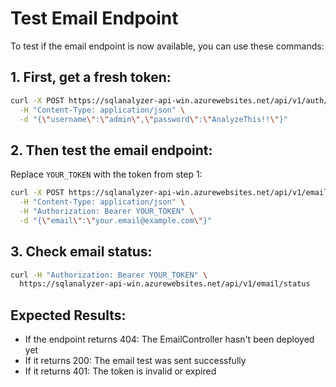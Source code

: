 # Test Email Endpoint

To test if the email endpoint is now available, you can use these commands:

## 1. First, get a fresh token:

```bash
curl -X POST https://sqlanalyzer-api-win.azurewebsites.net/api/v1/auth/login \
  -H "Content-Type: application/json" \
  -d "{\"username\":\"admin\",\"password\":\"AnalyzeThis!!\"}"
```

## 2. Then test the email endpoint:

Replace `YOUR_TOKEN` with the token from step 1:

```bash
curl -X POST https://sqlanalyzer-api-win.azurewebsites.net/api/v1/email/test \
  -H "Content-Type: application/json" \
  -H "Authorization: Bearer YOUR_TOKEN" \
  -d "{\"email\":\"your.email@example.com\"}"
```

## 3. Check email status:

```bash
curl -H "Authorization: Bearer YOUR_TOKEN" \
  https://sqlanalyzer-api-win.azurewebsites.net/api/v1/email/status
```

## Expected Results:

- If the endpoint returns 404: The EmailController hasn't been deployed yet
- If it returns 200: The email test was sent successfully
- If it returns 401: The token is invalid or expired